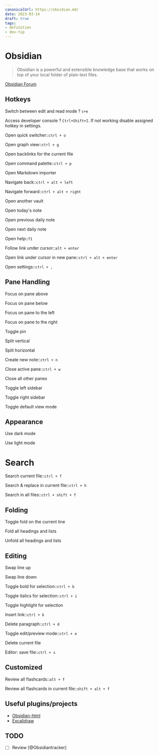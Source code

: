 ```yaml
---
canonicalUrl: https://obsidian.md/
date: 2023-03-14
draft: true
tags:
- definition
- dev-tip
---
```


# Obsidian

> Obsidian is a powerful and extensible knowledge base that works on top of your
> local folder of plain text files.

[Obsidian Forum](https://forum.obsidian.md/)

## Hotkeys

Switch between edit and read mode
?
`c+e`
<!--SR:!2023-06-25,43,270-->

Access developer console
?
`Ctrl+Shift+I`. If not working disable assigned hotkey in settings.

Open quick switcher::`ctrl + o`

Open graph view::`ctrl + g`

Open backlinks for the current file

Open command palette::`ctrl + p`

Open Markdown importer

Navigate back::`ctrl + alt + left`

Navigate forward::`ctrl + alt + right`

Open another vault

Open today's note

Open previous daily note

Open next daily note

Open help::`f1`

Follow link under cursor::`alt + enter`

Open link under cursor in new pane::`ctrl + alt + enter`

Open settings::`ctrl + ,`

## Pane Handling

Focus on pane above

Focus on pane below

Focus on pane to the left

Focus on pane to the right

Toggle pin

Split vertical

Split horizontal

Create new note::`ctrl + n`

Close active pane::`ctrl + w`

Close all other panes

Toggle left sidebar

Toggle right sidebar

Toggle default view mode

## Appearance

Use dark mode

Use light mode

# Search

Search current file::`ctrl + f`

Search & replace in current file::`ctrl + h`

Search in all files::`ctrl + shift + f`

## Folding

Toggle fold on the current line

Fold all headings and lists

Unfold all headings and lists

## Editing

Swap line up

Swap line down

Toggle bold for selection::`ctrl + b`

Toggle italics for selection::`ctrl + i`

Toggle highlight for selection

Insert link::`ctrl + k`

Delete paragraph::`ctrl + d`

Toggle edit/preview mode::`ctrl + e`

Delete current file

Editor: save file::`ctrl + s`

## Customized

Review all flashcards::`alt + f`

Review all flashcards in current file::`shift + alt + f`

## Useful plugins/projects


- [Obsidian-html](https://obsidian-html.github.io/v4/index.html)
- [Excalidraw](https://github.com/zsviczian/obsidian-excalidraw-plugin)

## TODO


- [ ] Review [@Obsidiantracker]